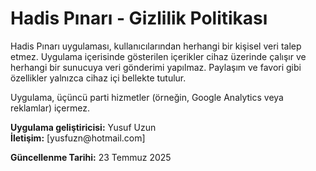 <!DOCTYPE html>
<html lang="tr">
<head>
  <meta charset="UTF-8">
  <title>Gizlilik Politikası - Hadis Pınarı</title>
</head>
<body>
  <h1>Hadis Pınarı - Gizlilik Politikası</h1>
  <p>Hadis Pınarı uygulaması, kullanıcılarından herhangi bir kişisel veri talep etmez. Uygulama içerisinde gösterilen içerikler cihaz üzerinde çalışır ve herhangi bir sunucuya veri gönderimi yapılmaz. Paylaşım ve favori gibi özellikler yalnızca cihaz içi bellekte tutulur.</p>
  <p>Uygulama, üçüncü parti hizmetler (örneğin, Google Analytics veya reklamlar) içermez.</p>
  <p><strong>Uygulama geliştiricisi:</strong> Yusuf Uzun<br>
  <strong>İletişim:</strong> [yusfuzn@hotmail.com]</p>
  <p><strong>Güncellenme Tarihi:</strong> 23 Temmuz 2025</p>
</body>
</html>
